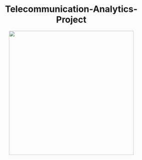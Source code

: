 # <h1 align="center"> Telecommunication-Analytics-Project

<p align="center">
<img src="./_src/telecomunicaciones.png"  height=400>

</p>